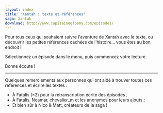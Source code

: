 ```yaml
---
layout: index
title: "Xantah : texte et références"
saga: Xantah
download: http://www.capitainegloomy.com/episodes/
---
```


Pour tous ceux qui souhaient suivre l'aventure de Xantah avec le texte, ou découvrir les petites références cachées de l'histoire... vous êtes au bon endroit !

Sélectionnez un épisode dans le menu, puis commencez votre lecture.

Bonne écoute !

----

Quelques remerciements aux personnes qui ont aidé à trouver toutes ces références et écrire les textes :

* À Fatalis (×2) pour la retranscription écrite des épisodes ;
* À Fatalis, Neamar, chevalier_m et les anonymes pour leurs ajouts ;
* Et bien sûr à Nico & Matt, créateurs de la saga !
